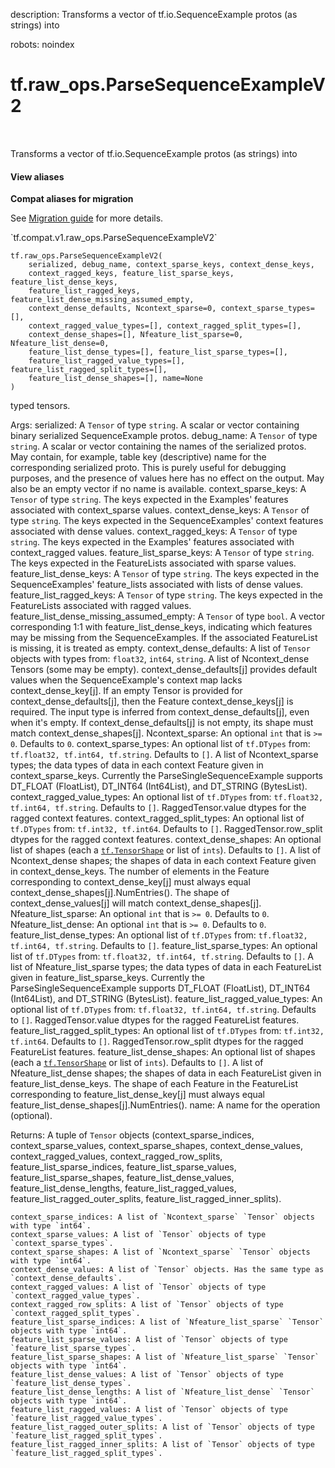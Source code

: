 description: Transforms a vector of tf.io.SequenceExample protos (as strings) into

robots: noindex

# tf.raw_ops.ParseSequenceExampleV2

<!-- Insert buttons and diff -->

<table class="tfo-notebook-buttons tfo-api nocontent" align="left">

</table>



Transforms a vector of tf.io.SequenceExample protos (as strings) into

<section class="expandable">
  <h4 class="showalways">View aliases</h4>
  <p>
<b>Compat aliases for migration</b>
<p>See
<a href="https://www.tensorflow.org/guide/migrate">Migration guide</a> for
more details.</p>
<p>`tf.compat.v1.raw_ops.ParseSequenceExampleV2`</p>
</p>
</section>

<pre class="devsite-click-to-copy prettyprint lang-py tfo-signature-link">
<code>tf.raw_ops.ParseSequenceExampleV2(
    serialized, debug_name, context_sparse_keys, context_dense_keys,
    context_ragged_keys, feature_list_sparse_keys, feature_list_dense_keys,
    feature_list_ragged_keys, feature_list_dense_missing_assumed_empty,
    context_dense_defaults, Ncontext_sparse=0, context_sparse_types=[],
    context_ragged_value_types=[], context_ragged_split_types=[],
    context_dense_shapes=[], Nfeature_list_sparse=0, Nfeature_list_dense=0,
    feature_list_dense_types=[], feature_list_sparse_types=[],
    feature_list_ragged_value_types=[], feature_list_ragged_split_types=[],
    feature_list_dense_shapes=[], name=None
)
</code></pre>



<!-- Placeholder for "Used in" -->
typed tensors.

  Args:
    serialized: A `Tensor` of type `string`.
      A scalar or vector containing binary serialized SequenceExample protos.
    debug_name: A `Tensor` of type `string`.
      A scalar or vector containing the names of the serialized protos.
      May contain, for example, table key (descriptive) name for the
      corresponding serialized proto.  This is purely useful for debugging
      purposes, and the presence of values here has no effect on the output.
      May also be an empty vector if no name is available.
    context_sparse_keys: A `Tensor` of type `string`.
      The keys expected in the Examples' features associated with context_sparse
      values.
    context_dense_keys: A `Tensor` of type `string`.
      The keys expected in the SequenceExamples' context features associated with
      dense values.
    context_ragged_keys: A `Tensor` of type `string`.
      The keys expected in the Examples' features associated with context_ragged
      values.
    feature_list_sparse_keys: A `Tensor` of type `string`.
      The keys expected in the FeatureLists associated with sparse values.
    feature_list_dense_keys: A `Tensor` of type `string`.
      The keys expected in the SequenceExamples' feature_lists associated
      with lists of dense values.
    feature_list_ragged_keys: A `Tensor` of type `string`.
      The keys expected in the FeatureLists associated with ragged values.
    feature_list_dense_missing_assumed_empty: A `Tensor` of type `bool`.
      A vector corresponding 1:1 with feature_list_dense_keys, indicating which
      features may be missing from the SequenceExamples.  If the associated
      FeatureList is missing, it is treated as empty.
    context_dense_defaults: A list of `Tensor` objects with types from: `float32`, `int64`, `string`.
      A list of Ncontext_dense Tensors (some may be empty).
      context_dense_defaults[j] provides default values
      when the SequenceExample's context map lacks context_dense_key[j].
      If an empty Tensor is provided for context_dense_defaults[j],
      then the Feature context_dense_keys[j] is required.
      The input type is inferred from context_dense_defaults[j], even when it's
      empty.  If context_dense_defaults[j] is not empty, its shape must match
      context_dense_shapes[j].
    Ncontext_sparse: An optional `int` that is `>= 0`. Defaults to `0`.
    context_sparse_types: An optional list of `tf.DTypes` from: `tf.float32, tf.int64, tf.string`. Defaults to `[]`.
      A list of Ncontext_sparse types; the data types of data in
      each context Feature given in context_sparse_keys.
      Currently the ParseSingleSequenceExample supports DT_FLOAT (FloatList),
      DT_INT64 (Int64List), and DT_STRING (BytesList).
    context_ragged_value_types: An optional list of `tf.DTypes` from: `tf.float32, tf.int64, tf.string`. Defaults to `[]`.
      RaggedTensor.value dtypes for the ragged context features.
    context_ragged_split_types: An optional list of `tf.DTypes` from: `tf.int32, tf.int64`. Defaults to `[]`.
      RaggedTensor.row_split dtypes for the ragged context features.
    context_dense_shapes: An optional list of shapes (each a <a href="../../tf/TensorShape.md"><code>tf.TensorShape</code></a> or list of `ints`). Defaults to `[]`.
      A list of Ncontext_dense shapes; the shapes of data in
      each context Feature given in context_dense_keys.
      The number of elements in the Feature corresponding to context_dense_key[j]
      must always equal context_dense_shapes[j].NumEntries().
      The shape of context_dense_values[j] will match context_dense_shapes[j].
    Nfeature_list_sparse: An optional `int` that is `>= 0`. Defaults to `0`.
    Nfeature_list_dense: An optional `int` that is `>= 0`. Defaults to `0`.
    feature_list_dense_types: An optional list of `tf.DTypes` from: `tf.float32, tf.int64, tf.string`. Defaults to `[]`.
    feature_list_sparse_types: An optional list of `tf.DTypes` from: `tf.float32, tf.int64, tf.string`. Defaults to `[]`.
      A list of Nfeature_list_sparse types; the data types
      of data in each FeatureList given in feature_list_sparse_keys.
      Currently the ParseSingleSequenceExample supports DT_FLOAT (FloatList),
      DT_INT64 (Int64List), and DT_STRING (BytesList).
    feature_list_ragged_value_types: An optional list of `tf.DTypes` from: `tf.float32, tf.int64, tf.string`. Defaults to `[]`.
      RaggedTensor.value dtypes for the ragged FeatureList features.
    feature_list_ragged_split_types: An optional list of `tf.DTypes` from: `tf.int32, tf.int64`. Defaults to `[]`.
      RaggedTensor.row_split dtypes for the ragged FeatureList features.
    feature_list_dense_shapes: An optional list of shapes (each a <a href="../../tf/TensorShape.md"><code>tf.TensorShape</code></a> or list of `ints`). Defaults to `[]`.
      A list of Nfeature_list_dense shapes; the shapes of
      data in each FeatureList given in feature_list_dense_keys.
      The shape of each Feature in the FeatureList corresponding to
      feature_list_dense_key[j] must always equal
      feature_list_dense_shapes[j].NumEntries().
    name: A name for the operation (optional).

  Returns:
    A tuple of `Tensor` objects (context_sparse_indices, context_sparse_values, context_sparse_shapes, context_dense_values, context_ragged_values, context_ragged_row_splits, feature_list_sparse_indices, feature_list_sparse_values, feature_list_sparse_shapes, feature_list_dense_values, feature_list_dense_lengths, feature_list_ragged_values, feature_list_ragged_outer_splits, feature_list_ragged_inner_splits).

    context_sparse_indices: A list of `Ncontext_sparse` `Tensor` objects with type `int64`.
    context_sparse_values: A list of `Tensor` objects of type `context_sparse_types`.
    context_sparse_shapes: A list of `Ncontext_sparse` `Tensor` objects with type `int64`.
    context_dense_values: A list of `Tensor` objects. Has the same type as `context_dense_defaults`.
    context_ragged_values: A list of `Tensor` objects of type `context_ragged_value_types`.
    context_ragged_row_splits: A list of `Tensor` objects of type `context_ragged_split_types`.
    feature_list_sparse_indices: A list of `Nfeature_list_sparse` `Tensor` objects with type `int64`.
    feature_list_sparse_values: A list of `Tensor` objects of type `feature_list_sparse_types`.
    feature_list_sparse_shapes: A list of `Nfeature_list_sparse` `Tensor` objects with type `int64`.
    feature_list_dense_values: A list of `Tensor` objects of type `feature_list_dense_types`.
    feature_list_dense_lengths: A list of `Nfeature_list_dense` `Tensor` objects with type `int64`.
    feature_list_ragged_values: A list of `Tensor` objects of type `feature_list_ragged_value_types`.
    feature_list_ragged_outer_splits: A list of `Tensor` objects of type `feature_list_ragged_split_types`.
    feature_list_ragged_inner_splits: A list of `Tensor` objects of type `feature_list_ragged_split_types`.
  